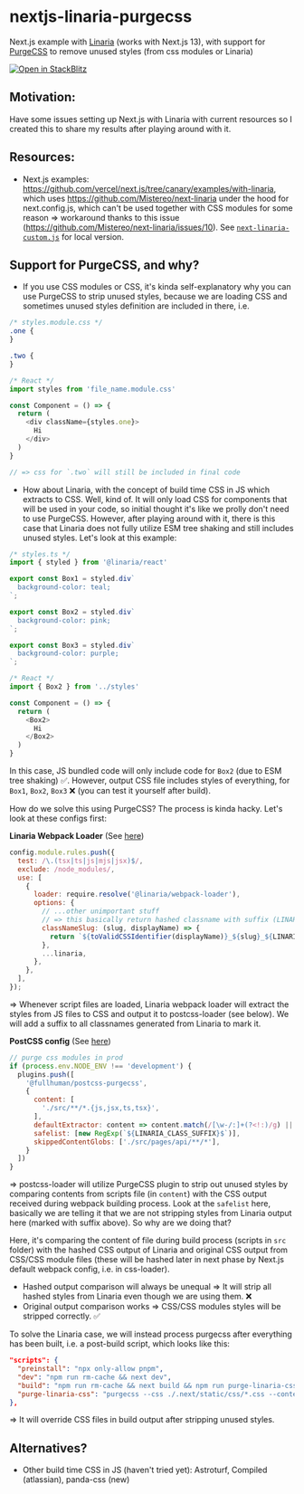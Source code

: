 # nextjs-linaria-purgecss
Next.js example with [Linaria](https://github.com/callstack/linaria/tree/master) (works with Next.js 13), with support for [PurgeCSS](https://purgecss.com/introduction.html) to remove unused styles (from css modules or Linaria)  

[![Open in StackBlitz](https://developer.stackblitz.com/img/open_in_stackblitz.svg)](https://stackblitz.com/github/aaazureee/nextjs-linaria-purgecss)

## Motivation: 
Have some issues setting up Next.js with Linaria with current resources so I created this to share my results after playing around with it.  

## Resources: 
- Next.js examples: https://github.com/vercel/next.js/tree/canary/examples/with-linaria, which uses https://github.com/Mistereo/next-linaria under the hood for next.config.js, which can't be used together with CSS modules for some reason => workaround thanks to this issue (https://github.com/Mistereo/next-linaria/issues/10). See [`next-linaria-custom.js`](https://github.com/aaazureee/nextjs-linaria-purgecss/blob/master/next-linaria-custom.js) for local version.

## Support for PurgeCSS, and why?
- If you use CSS modules or CSS, it's kinda self-explanatory why you can use PurgeCSS to strip unused styles, because we are loading CSS and sometimes unused styles definition are included in there, i.e.
```css
/* styles.module.css */
.one {
}

.two {
}
```
  
```javascript
/* React */
import styles from 'file_name.module.css'

const Component = () => {
  return (
    <div className={styles.one}>
      Hi
    </div>
  )
}

// => css for `.two` will still be included in final code
```
- How about Linaria, with the concept of build time CSS in JS which extracts to CSS. Well, kind of. It will only load CSS for components that will be used in your code, so initial thought it's like we prolly don't need to use PurgeCSS. However, after playing around with it, there is this case that Linaria does not fully utilize ESM tree shaking and still includes unused styles. Let's look at this example:

```javascript
/* styles.ts */
import { styled } from '@linaria/react'

export const Box1 = styled.div`
  background-color: teal;
`;

export const Box2 = styled.div`
  background-color: pink;
`;

export const Box3 = styled.div`
  background-color: purple;
`;
```

```javascript
/* React */
import { Box2 } from '../styles'

const Component = () => {
  return (
    <Box2>
      Hi
    </Box2>
  )
}
```

In this case, JS bundled code will only include code for `Box2` (due to ESM tree shaking) ✅. However, output CSS file includes styles of everything, for `Box1`, `Box2`, `Box3` ❌ (you can test it yourself after build).  
  
How do we solve this using PurgeCSS? The process is kinda hacky. Let's look at these configs first:  
  
**Linaria Webpack Loader** (See [here](https://github.com/aaazureee/nextjs-linaria-purgecss/blob/master/next-linaria-custom.js))
```javascript
config.module.rules.push({
  test: /\.(tsx|ts|js|mjs|jsx)$/,
  exclude: /node_modules/,
  use: [
    {
      loader: require.resolve('@linaria/webpack-loader'),
      options: {
        // ...other unimportant stuff
        // => this basically return hashed classname with suffix (LINARIA_CLASS_SUFFIX) to identify style from Linaria in bundled CSS file
        classNameSlug: (slug, displayName) => {
          return `${toValidCSSIdentifier(displayName)}_${slug}_${LINARIA_CLASS_SUFFIX}` 
        },
        ...linaria,
      },
    },
  ],
});
```
=> Whenever script files are loaded, Linaria webpack loader will extract the styles from JS files to CSS and output it to postcss-loader (see below). We will add a suffix to all classnames generated from Linaria to mark it.

**PostCSS config** (See [here](https://github.com/aaazureee/nextjs-linaria-purgecss/blob/master/postcss.config.js))
```javascript
// purge css modules in prod
if (process.env.NODE_ENV !== 'development') {
  plugins.push([
    '@fullhuman/postcss-purgecss',
    {
      content: [
        './src/**/*.{js,jsx,ts,tsx}',
      ],
      defaultExtractor: content => content.match(/[\w-/:]+(?<!:)/g) || [],
      safelist: [new RegExp(`${LINARIA_CLASS_SUFFIX}$`)],
      skippedContentGlobs: ['./src/pages/api/**/*'],
    }
  ])
}
```

=> postcss-loader will utilize PurgeCSS plugin to strip out unused styles by comparing contents from scripts file (in `content`) with the CSS output received during webpack building process. Look at the `safelist` here, basically we are telling it that we are not stripping styles from Linaria output here (marked with suffix above). So why are we doing that?   
  
Here, it's comparing the content of file during build process (scripts in `src` folder) with the hashed CSS output of Linaria and original CSS output from CSS/CSS module files (these will be hashed later in next phase by Next.js default webpack config, i.e. in css-loader). 
- Hashed output comparison will always be unequal => It will strip all hashed styles from Linaria even though we are using them. ❌
- Original output comparison works => CSS/CSS modules styles will be stripped correctly. ✅  
  
To solve the Linaria case, we will instead process purgecss after everything has been built, i.e. a post-build script, which looks like this:
```json
"scripts": {
  "preinstall": "npx only-allow pnpm",
  "dev": "npm run rm-cache && next dev",
  "build": "npm run rm-cache && next build && npm run purge-linaria-css",
  "purge-linaria-css": "purgecss --css ./.next/static/css/*.css --content ./.next/**/*.{js,jsx,html} --output ./.next/static/css",
},
```
=> It will override CSS files in build output after stripping unused styles.

## Alternatives?
- Other build time CSS in JS (haven't tried yet): Astroturf, Compiled (atlassian), panda-css (new)
